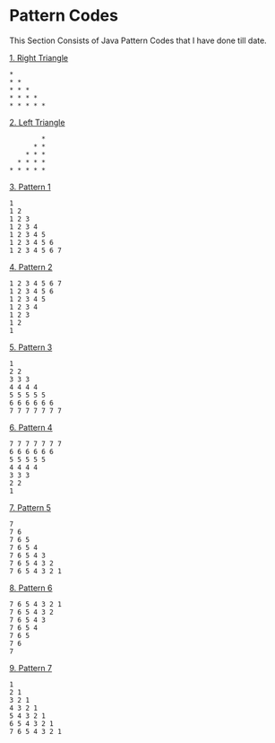 # Pattern Codes

This Section Consists of Java Pattern Codes that I have done till date.


<a href="https://github.com/NilayPawale/Core-Java/blob/30ea52b60544b7ddd5590efd9bf11e39860113d5/Code/Pattern%20Problems/P1_Right_Triangle.java">1. Right Triangle </a>
```
* 
* * 
* * * 
* * * * 
* * * * * 
```


<a href="https://github.com/NilayPawale/Core-Java/blob/30ea52b60544b7ddd5590efd9bf11e39860113d5/Code/Pattern%20Problems/P2_Left_Triangle.java">2. Left Triangle </a>
```
        * 
      * * 
    * * * 
  * * * * 
* * * * * 
```

<a href="https://github.com/NilayPawale/Core-Java/blob/30ea52b60544b7ddd5590efd9bf11e39860113d5/Code/Pattern%20Problems/Pattern_1.java">3. Pattern 1 </a>
```
1
1 2
1 2 3
1 2 3 4
1 2 3 4 5
1 2 3 4 5 6
1 2 3 4 5 6 7
```

<a href="https://github.com/NilayPawale/Core-Java/blob/30ea52b60544b7ddd5590efd9bf11e39860113d5/Code/Pattern%20Problems/Pattern_2.java">4. Pattern 2 </a>
```
1 2 3 4 5 6 7
1 2 3 4 5 6
1 2 3 4 5
1 2 3 4
1 2 3
1 2
1
```
<a href="https://github.com/NilayPawale/Core-Java/blob/30ea52b60544b7ddd5590efd9bf11e39860113d5/Code/Pattern%20Problems/Pattern_3.java">5. Pattern 3 </a>
```
1
2 2
3 3 3
4 4 4 4
5 5 5 5 5
6 6 6 6 6 6
7 7 7 7 7 7 7
```

<a href="https://github.com/NilayPawale/Core-Java/blob/30ea52b60544b7ddd5590efd9bf11e39860113d5/Code/Pattern%20Problems/Pattern_4.java">6. Pattern 4 </a>
```
7 7 7 7 7 7 7
6 6 6 6 6 6
5 5 5 5 5
4 4 4 4
3 3 3
2 2
1
```

<a href="https://github.com/NilayPawale/Core-Java/blob/30ea52b60544b7ddd5590efd9bf11e39860113d5/Code/Pattern%20Problems/Pattern_5.java">7. Pattern 5 </a>
```
7
7 6
7 6 5
7 6 5 4
7 6 5 4 3
7 6 5 4 3 2
7 6 5 4 3 2 1
```

<a href="https://github.com/NilayPawale/Core-Java/blob/30ea52b60544b7ddd5590efd9bf11e39860113d5/Code/Pattern%20Problems/Pattern_6.java">8. Pattern 6 </a>
```
7 6 5 4 3 2 1
7 6 5 4 3 2
7 6 5 4 3
7 6 5 4
7 6 5
7 6
7
```

<a href="https://github.com/NilayPawale/Core-Java/blob/30ea52b60544b7ddd5590efd9bf11e39860113d5/Code/Pattern%20Problems/Pattern_7.java">9. Pattern 7 </a>
```
1
2 1
3 2 1
4 3 2 1
5 4 3 2 1
6 5 4 3 2 1
7 6 5 4 3 2 1
```